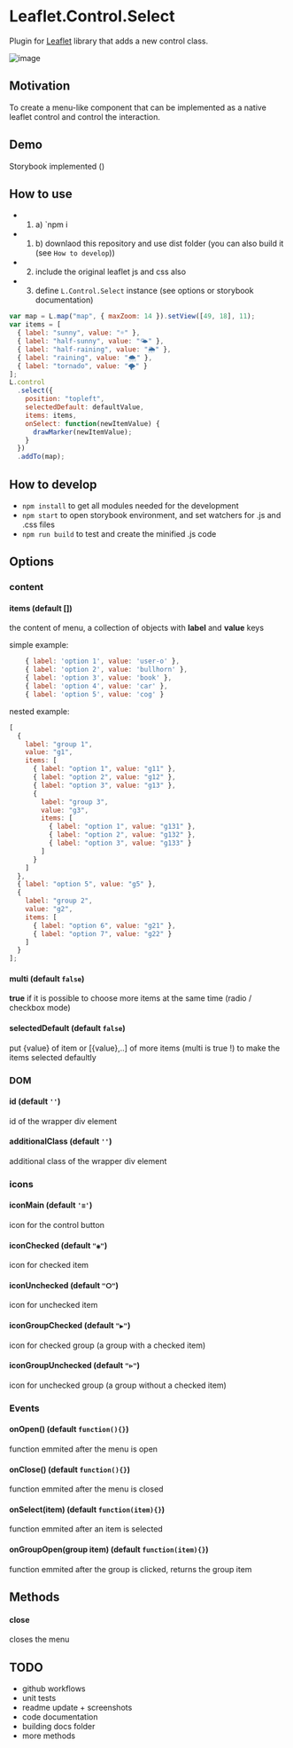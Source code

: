 # Leaflet.Control.Select

Plugin for [Leaflet](leaflet.com) library that adds a new control class.

![image](./aimg.png)

## Motivation

To create a menu-like component that can be implemented as a native leaflet control and control the interaction.

## Demo

Storybook implemented ()

## How to use

- 1. a) `npm i
- 1. b) downlaod this repository and use dist folder (you can also build it (see `How to develop`))
- 2. include the original leaflet js and css also
- 3. define `L.Control.Select` instance (see options or storybook documentation)

```js
var map = L.map("map", { maxZoom: 14 }).setView([49, 18], 11);
var items = [
  { label: "sunny", value: "☼" },
  { label: "half-sunny", value: "🌤" },
  { label: "half-raining", value: "🌦" },
  { label: "raining", value: "🌨" },
  { label: "tornado", value: "🌪" }
];
L.control
  .select({
    position: "topleft",
    selectedDefault: defaultValue,
    items: items,
    onSelect: function(newItemValue) {
      drawMarker(newItemValue);
    }
  })
  .addTo(map);
```

## How to develop

- `npm install` to get all modules needed for the development
- `npm start` to open storybook environment, and set watchers for .js and .css files
- `npm run build` to test and create the minified .js code

## Options

### content

#### **items** (default [])

the content of menu, a collection of objects with **label** and **value** keys

simple example:

```js
    { label: 'option 1', value: 'user-o' },
    { label: 'option 2', value: 'bullhorn' },
    { label: 'option 3', value: 'book' },
    { label: 'option 4', value: 'car' },
    { label: 'option 5', value: 'cog' }
```

nested example:

```js
[
  {
    label: "group 1",
    value: "g1",
    items: [
      { label: "option 1", value: "g11" },
      { label: "option 2", value: "g12" },
      { label: "option 3", value: "g13" },
      {
        label: "group 3",
        value: "g3",
        items: [
          { label: "option 1", value: "g131" },
          { label: "option 2", value: "g132" },
          { label: "option 3", value: "g133" }
        ]
      }
    ]
  },
  { label: "option 5", value: "g5" },
  {
    label: "group 2",
    value: "g2",
    items: [
      { label: "option 6", value: "g21" },
      { label: "option 7", value: "g22" }
    ]
  }
];
```

#### **multi** (default `false`)

**true** if it is possible to choose more items at the same time (radio / checkbox mode)

#### **selectedDefault** (default `false`)

put {value} of item or [{value},..] of more items (multi is true !) to make the items selected defaultly

### DOM

#### **id** (default `''`)

id of the wrapper div element

#### **additionalClass** (default `''`)

additional class of the wrapper div element

### icons

#### **iconMain** (default `'≡'`)

icon for the control button

#### **iconChecked** (default `"◉"`)

icon for checked item

#### **iconUnchecked** (default `"ⵔ"`)

icon for unchecked item

#### **iconGroupChecked** (default `"▶"`)

icon for checked group (a group with a checked item)

#### **iconGroupUnchecked** (default `"⊳"`)

icon for unchecked group (a group without a checked item)

### Events

#### **onOpen()** (default `function(){}`)

function emmited after the menu is open

#### **onClose()** (default `function(){}`)

function emmited after the menu is closed

#### **onSelect(item)** (default `function(item){}`)

function emmited after an item is selected

#### **onGroupOpen(group item)** (default `function(item){}`)

function emmited after the group is clicked, returns the group item

## Methods

#### **close**

closes the menu

## TODO

- github workflows
- unit tests
- readme update + screenshots
- code documentation
- building docs folder
- more methods
